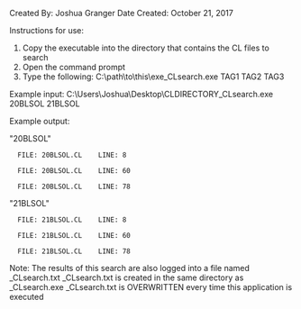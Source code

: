 Created By:       Joshua Granger
Date Created:     October 21, 2017

Instructions for use:
  1. Copy the executable into the directory that contains the CL files to search
  2. Open the command prompt
  3. Type the following:
      C:\path\to\this\exe\_CLsearch.exe TAG1 TAG2 TAG3
      
Example input:
  C:\Users\Joshua\Desktop\CLDIRECTORY\_CLsearch.exe 20BLSOL 21BLSOL
  
Example output:
  
  "20BLSOL"
  
      FILE: 20BLSOL.CL    LINE: 8
      
      FILE: 20BLSOL.CL    LINE: 60
      
      FILE: 20BLSOL.CL    LINE: 78
         
  "21BLSOL"
      
      FILE: 21BLSOL.CL    LINE: 8
      
      FILE: 21BLSOL.CL    LINE: 60
      
      FILE: 21BLSOL.CL    LINE: 78
         
Note:
  The results of this search are also logged into a file named _CLsearch.txt
      _CLsearch.txt is created in the same directory as _CLsearch.exe
      _CLsearch.txt is OVERWRITTEN every time this application is executed
